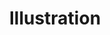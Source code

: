 ---
title: "Illustration"
draft: true
slug: "illustration"
weight: "2"

thumbnails: [
	big: "thumbnail_illustration.jpg", 
	small: "thumbnail_illustration-s.jpg"
]

header: {
	h1: "Artwork that helps your brand\n make a killer first impression.",
}

hero_img: [ 
	"hero_illustration-01.jpg", 
	"hero_illustration-02.jpg", 
	"hero_illustration-03.jpg"
]

block_marketing: {
    question: "Why should I use custom illustrations?",
    answers: [ 
        {
            icon: "icon_blobbycircle.svg",
            h4: "Stand out!", 
            text: "It's a unique and personalized way to captivate your customers' interests, and&nbsp;grab their attention."
        },
        {
            icon: "icon_square-2.svg",
            h4: "Be remembered!", 
            text: "An illustration can make people five times more likely to remember your brand.\n (<a href=\"https://www.crowdspring.com/blog/illustrations-marketing\" target=\"_blank\">source</a>)"
        },
        {
            icon: "icon_triangle.svg",
            h4: "Make people smile!", 
            text: "Connect with your customers’ emotions. Help people decide with their hearts."
        }
    ]
}

block_img: "work_illustration-012.png"

block_services: {
	h2: "How can custom illustrations \n help you communicate your message?",
	points: [ 
		{title: "Product advertisement", img: "work_illustration_icon-ads.svg"},
		{title: "Editorial illustrations", img: "work_illustration_icon-editorial.svg"},
		{title: "Marketing assets", img: "work_illustration_icon-marketing-assets.svg"},
		{title: "Icons", img: "work_illustration_icon-icons.svg"},
		{title: "Digital assets", img: "work_illustration_icon-digital-assets.svg"},
		{title: "Brand visuals", img: "work_illustration_icon-brand.svg"}
	]
}

block_double_no: {
	text: "Lorem ipsum dolor sit amet consectetur adipisicing elit. Ipsum, est, velit, magnam vitae molestiae nemo voluptas commodi et tempore cumque.",
	img: [ 
		{cropped: "work_illustration-014-crop.jpg", uncropped: "work_illustration-014.jpg"}
	]
}

block_selected: {
	h2: "Selected work",
	img: [ 
		{class: "gallery-col-12 w-md-50", path: "work_illustration-005.png"},

		{class: "gallery-col-6", path: "work_illustration-023.png"},
		{class: "gallery-col-6", path: "work_illustration-008.png"},
		
		{class: "gallery-col-12", path: "work_illustration_monsters.jpg"},

		{class: "gallery-col-8", path: "work_illustration-003.jpg"},
		{class: "gallery-col-4 vertical-center", path: "work_illustration-020.png"},
		
		{class: "gallery-col-12 w-md-75", path: "work_illustration_monster-10.png"},

		{class: "gallery-col-12", path: "work_illustration-hey.jpg"},

		{class: "gallery-col-7", path: "work_illustration-015.jpg"},
		{class: "gallery-col-5", path: "work_illustration-016.png"},
		
		{class: "gallery-col-12 w-md-75", path: "work_illustration-019.png"},

		{class: "gallery-col-12 w-md-50", path: "work_illustration-002.png"},

		{class: "gallery-col-6 gallery-row-1", path: "work_illustration-007.jpg"},
		{class: "gallery-col-6 gallery-row-1", path: "work_illustration-021.jpg"},

		{class: "gallery-col-12", path: "work_illustration-024.png"},

		{class: "gallery-col-5", path: "work_illustration-022.png"},
		{class: "gallery-col-7", path: "work_illustration-001.png"},

		{class: "gallery-col-12", path: "work_illustration-014.jpg"},

		{class: "gallery-col-12 gallery-row-1 w-md-75", path: "work_illustration-013.png"}
	]
}

block_interested: {
	title: "Interested?\nLet's get in touch!"
}

---